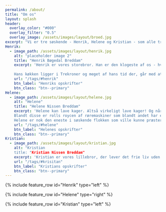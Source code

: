 ```yaml
---
permalink: /about/
title: "Om os"
layout: splash
header:
  overlay_color: "#000"
  overlay_filter: "0.5"
  overlay_image: /assets/images/layout/broed.jpg
excerpt: "Vi er tre søskende - Henrik, Helene og Kristian - som alle tre elsker at lave mad. Vi har hver især vores egen stil, men fælles er, at vi elsker at udforske nye opskrifter, ingredienser og teknikker. I lang tid har vi bare delt billeder af alt hvad vi lavede på vores familie-tråd på WhatsApp, men når de andre så skriver \"hvordan gjorde du?\" har det været lidt for omstændig at skrive en lang opskrift på telefonen (og for at være helt ærlig, så har man nok allerede glemt hvad man gjorde...). Derfor har vi besluttet os for at gå systematisk til værks og blogge vores forskellige opskrifter. Både så vi kan dele dem med hinanden (og selv huske, hvad vi gjorde), men måske også glæde nogle andre amatørkokke derude."
Henrik:
  - image_path: /assets/images/layout/henrik.jpg
    alt: "placeholder image 2"
    title: "Henrik Bøgedal Breddam"
    excerpt: 'Henrik er vores storebror. Han er den klogeste af os - hvis man spørger ham selv. Hvis du spørger os andre, vil vi svare, at han rigtig nok er meget klog, men den klogeste? Arh... Han er tekniknørd og går grundigt til værks. Vores mor har altid sagt, at Henrik er ham, man beder om hjælp, hvis tingene skal gøres grundigt. Han hakker løg i ens stykker, skolder sine skærebrætter og vejer dejen til sine burgerboller af.
    
    Hans køkken ligger i Trekroner og meget af hans tid der, går med at lave skøn aftensmad og dej til alskens lækre ting. Henrik er mest velbevandret i det salte køkken.'
    url: "/tags/#henrik"
    btn_label: "Henriks opskrifter"
    btn_class: "btn--primary"
Helene:
  - image_path: /assets/images/layout/helene.jpg
    alt: "Helene"
    title: "Helene Nissen Breddam"
    excerpt: 'Helene kan lave kager. Altså virkeligt lave kager! Og når hun inviterer til fødselsdag er der nok flere kager end gæster og vi har en rimeligt stor familie. Hun kan også meget andet og er kompromisløs og systematisk i sin fremgang i et køkken, hvilke også ses i hendes udstyr som kun består af ting som har vundet bedst i test i forbrugerbladet TÆNK. 
	Blandt disse er rolls roycen af røremaskiner som blandt andet har en indbygget kogeplade. 
	Helene er nok den eneste i søskende flokken som ville kunne præstere at fremtrylle end ret på den tid en kogebog estimerer det til. '
    url: "/tags/#helene"
    btn_label: "Helenes opskrifter"
    btn_class: "btn--primary"
Kristian:
  - image_path: /assets/images/layout/kristian.jpg
    alt: "Kristian
    title: "Kristian Nissen Breddam"
    excerpt: 'Kristian er vores lillebror, der lever det frie liv uden børn og har derfor oceaner af tid til at lave mad. Så når Krisitan skal lave en ret, læser han alt hvad der er skrevet på nettet om retten før han går igang. Blandt Kristians mesterværker kan nævnes pasta kogt i en pande og en humus med sygt meget hvidløg, der slet ikke smager af hvidløg. '
    url: "/tags/#krisitan"
    btn_label: "Kristians opskrifter"
    btn_class: "btn--primary"
---
```



{% include feature_row id="Henrik" type="left" %}

{% include feature_row id="Helene" type="right" %}

{% include feature_row id="Kristian" type="left" %}